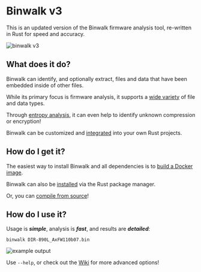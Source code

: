 # Binwalk v3

This is an updated version of the Binwalk firmware analysis tool, re-written in Rust for speed and accuracy.

![binwalk v3](images/binwalk_animated.svg)

## What does it do?

Binwalk can identify, and optionally extract, files and data that have been embedded inside of other files.

While its primary focus is firmware analysis, it supports a [wide variety](https://github.com/ReFirmLabs/binwalk/wiki/Supported-Signatures) of file and data types.

Through [entropy analysis](https://github.com/ReFirmLabs/binwalk/wiki/Generating-Entropy-Graphs), it can even help to identify unknown compression or encryption!

Binwalk can be customized and [integrated](https://github.com/ReFirmLabs/binwalk/wiki/Using-the-Rust-Library) into your own Rust projects.

## How do I get it?

The easiest way to install Binwalk and all dependencies is to [build a Docker image](https://github.com/ReFirmLabs/binwalk/wiki/Building-A-Binwalk-Docker-Image).

Binwalk can also be [installed](https://github.com/ReFirmLabs/binwalk/wiki/Cargo-Installation) via the Rust package manager.

Or, you can [compile from source](https://github.com/ReFirmLabs/binwalk/wiki/Compile-From-Source)!

## How do I use it?

Usage is _**simple**_, analysis is _**fast**_, and results are _**detailed**_:

```
binwalk DIR-890L_AxFW110b07.bin
```
![example output](images/output.png)

Use `--help`, or check out the [Wiki](https://github.com/ReFirmLabs/binwalk/wiki#usage) for more advanced options!

